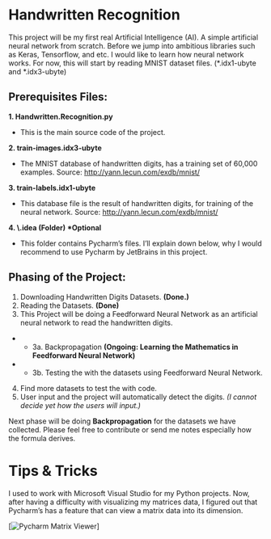 # Handwritten Recognition
This project will be my first real Artificial Intelligence (AI).  A simple artificial neural network from scratch. Before we jump into ambitious libraries such as Keras, Tensorflow, and etc. I would like to learn how neural network works. For now, this will start by reading MNIST dataset files. (*.idx1-ubyte and *.idx3-ubyte)


## Prerequisites Files:
**1. Handwritten.Recognition.py</a>**
- This is the main source code of the project.

**2.	train-images.idx3-ubyte**
- The MNIST database of handwritten digits, has a training set of 60,000 examples. 
Source: http://yann.lecun.com/exdb/mnist/

**3.	train-labels.idx1-ubyte**
- This database file is the result of handwritten digits, for training of the neural network.
Source: http://yann.lecun.com/exdb/mnist/

**4. \\.idea (Folder) \*Optional**
- This folder contains Pycharm’s files. I’ll explain down below, why I would recommend to use Pycharm by JetBrains in this project.

## Phasing of the Project:
1.	Downloading Handwritten Digits Datasets. <b>(Done.)</b>
2.	Reading the Datasets. <b>(Done)</b>
3.	This Project will be doing a Feedforward Neural Network as an artificial neural network to read the handwritten digits.
 - - 3a.	Backpropagation <b>(Ongoing: Learning the Mathematics in Feedforward Neural Network)</b>
- - 3b.	Testing the with the datasets using Feedforward Neural Network.
4.	Find more datasets to test the with code.
5.	User input and the project will automatically detect the digits. <i>(I cannot decide yet how the users will input.)</i>

Next phase will be doing <b>Backpropagation</b> for the datasets we have collected. Please feel free to contribute or send me notes especially how the formula derives.

# Tips & Tricks
I used to work with Microsoft Visual Studio for my Python projects. Now, after having a difficulty with visualizing my matrices data, I figured out that Pycharm’s has a feature that can view a matrix data into its dimension.

[![Pycharm Matrix Viewer](https://imgur.com/p8C2pLN)]